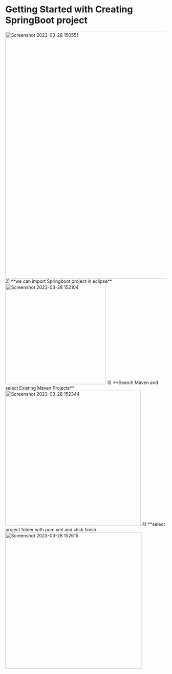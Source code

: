 # Getting Started with Creating SpringBoot project
<img width="772" alt="Screenshot 2023-03-28 150551" src="https://user-images.githubusercontent.com/82515178/228197978-d5dbb9db-b1a9-48cf-ac1a-95e0dafcf435.png">
2) **we can import Springboot project in eclipse**
<img width="314" alt="Screenshot 2023-03-28 152104" src="https://user-images.githubusercontent.com/82515178/228202125-17e64bd6-5914-4999-bbe2-0a97889e8615.png">
3) **Search Maven and select Existing Maven Projects**
<img width="423" alt="Screenshot 2023-03-28 152344" src="https://user-images.githubusercontent.com/82515178/228202214-ba472719-c135-4671-a613-56f54a0ffc4c.png">
4) **select project folder with pom.xml and click finish
<img width="427" alt="Screenshot 2023-03-28 152615" src="https://user-images.githubusercontent.com/82515178/228200260-80cf52b3-66a6-4b4b-824c-088c133ca3a1.png">
